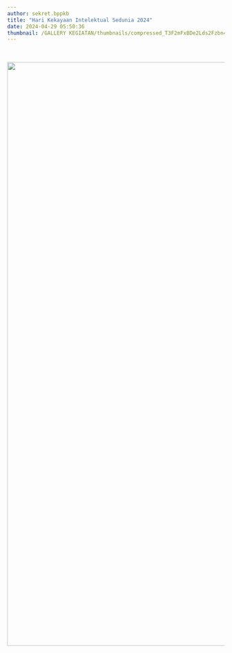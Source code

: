 ```yaml
---
author: sekret.bppkb
title: "Hari Kekayaan Intelektual Sedunia 2024"
date: 2024-04-29 05:50:36
thumbnail: /GALLERY KEGIATAN/thumbnails/compressed_T3F2mFxBDe2Lds2Fzbn4NjlECmLgw6FkpGYcEc8E.png
---
```

<p>&nbsp;</p>
<p><img src="/images/ByzlJyMDbhzQyPsabV78.png" alt="" width="1082" height="1350" /></p>
<p><img src="/images/0Qn5tB2IdnKIHM7ZQ1yx.png" alt="" /></p>